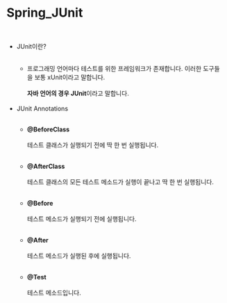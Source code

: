 # Spring_JUnit
<br>
<ul>

  <li>JUnit이란?</li><br>
  
  <ul>
    <li>프로그래밍 언어마다 테스트를 위한 프레임워크가 존재합니다. 이러한 도구들을 보통 xUnit이라고 말합니다.<br><br>
    <strong>자바 언어의 경우 JUnit</strong>이라고 말합니다.
    </li><br>
  </ul>
  
  <li>JUnit Annotations</li><br>
  
  <ul>
    <li><strong>@BeforeClass</strong><br><br>
      테스트 클래스가 실행되기 전에 딱 한 번 실행됩니다.
    </li><br>
  </ul>
  
  <ul>
    <li><strong>@AfterClass</strong><br><br>
      테스트 클래스의 모든 테스트 메소드가 실행이 끝나고 딱 한 번 실행됩니다.
    </li><br>
  </ul>
 
  <ul>
    <li><strong>@Before</strong><br><br>
      테스트 메소드가 실행되기 전에 실행됩니다.
    </li><br>
  </ul>
  
  <ul>
    <li><strong>@After</strong><br><br>
      테스트 메소드가 실행된 후에 실행됩니다.
    </li><br>
  </ul>
  
  <ul>
    <li><strong>@Test</strong><br><br>
      테스트 메소드입니다.
    </li><br>
  </ul>
 
</ul>
